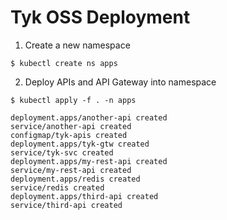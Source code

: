 # Tyk OSS Deployment

1. Create a new namespace
```
$ kubectl create ns apps
```


2. Deploy APIs and API Gateway into namespace

```
$ kubectl apply -f . -n apps

deployment.apps/another-api created
service/another-api created
configmap/tyk-apis created
deployment.apps/tyk-gtw created
service/tyk-svc created
deployment.apps/my-rest-api created
service/my-rest-api created
deployment.apps/redis created
service/redis created
deployment.apps/third-api created
service/third-api created
```
